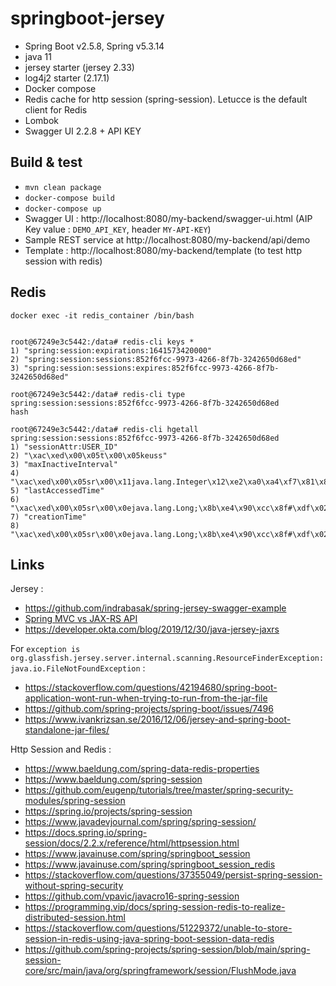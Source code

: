 # springboot-jersey

 - Spring Boot v2.5.8, Spring v5.3.14
 - java 11
 - jersey starter (jersey 2.33)
 - log4j2 starter (2.17.1)
 - Docker compose
 - Redis cache for http session (spring-session). Letucce is the default client for Redis
 - Lombok
 - Swagger UI 2.2.8 + API KEY
 
## Build & test

 - `mvn clean package`
 - `docker-compose build`
 - `docker-compose up`
 - Swagger UI : http://localhost:8080/my-backend/swagger-ui.html (AIP Key value : `DEMO_API_KEY`, header `MY-API-KEY`)
 - Sample REST service at http://localhost:8080/my-backend/api/demo
 - Template : http://localhost:8080/my-backend/template (to test http session with redis)


## Redis

```
docker exec -it redis_container /bin/bash


root@67249e3c5442:/data# redis-cli keys *
1) "spring:session:expirations:1641573420000"
2) "spring:session:sessions:852f6fcc-9973-4266-8f7b-3242650d68ed"
3) "spring:session:sessions:expires:852f6fcc-9973-4266-8f7b-3242650d68ed"

root@67249e3c5442:/data# redis-cli type spring:session:sessions:852f6fcc-9973-4266-8f7b-3242650d68ed
hash

root@67249e3c5442:/data# redis-cli hgetall spring:session:sessions:852f6fcc-9973-4266-8f7b-3242650d68ed
1) "sessionAttr:USER_ID"
2) "\xac\xed\x00\x05t\x00\x05keuss"
3) "maxInactiveInterval"
4) "\xac\xed\x00\x05sr\x00\x11java.lang.Integer\x12\xe2\xa0\xa4\xf7\x81\x878\x02\x00\x01I\x00\x05valuexr\x00\x10java.lang.Number\x86\xac\x95\x1d\x0b\x94\xe0\x8b\x02\x00\x00xp\x00\x00\a\b"
5) "lastAccessedTime"
6) "\xac\xed\x00\x05sr\x00\x0ejava.lang.Long;\x8b\xe4\x90\xcc\x8f#\xdf\x02\x00\x01J\x00\x05valuexr\x00\x10java.lang.Number\x86\xac\x95\x1d\x0b\x94\xe0\x8b\x02\x00\x00xp\x00\x00\x01~5P\xd3\xcf"
7) "creationTime"
8) "\xac\xed\x00\x05sr\x00\x0ejava.lang.Long;\x8b\xe4\x90\xcc\x8f#\xdf\x02\x00\x01J\x00\x05valuexr\x00\x10java.lang.Number\x86\xac\x95\x1d\x0b\x94\xe0\x8b\x02\x00\x00xp\x00\x00\x01~5IW2"
```

## Links

Jersey :

 - https://github.com/indrabasak/spring-jersey-swagger-example
 - [Spring MVC vs JAX-RS API](https://www.baeldung.com/rest-api-jax-rs-vs-spring)
 - https://developer.okta.com/blog/2019/12/30/java-jersey-jaxrs

For `exception is org.glassfish.jersey.server.internal.scanning.ResourceFinderException: java.io.FileNotFoundException` :

 - https://stackoverflow.com/questions/42194680/spring-boot-application-wont-run-when-trying-to-run-from-the-jar-file
 - https://github.com/spring-projects/spring-boot/issues/7496
 - https://www.ivankrizsan.se/2016/12/06/jersey-and-spring-boot-standalone-jar-files/

Http Session and Redis :

 - https://www.baeldung.com/spring-data-redis-properties
 - https://www.baeldung.com/spring-session
 - https://github.com/eugenp/tutorials/tree/master/spring-security-modules/spring-session
 - https://spring.io/projects/spring-session
 - https://www.javadevjournal.com/spring/spring-session/
 - https://docs.spring.io/spring-session/docs/2.2.x/reference/html/httpsession.html
 - https://www.javainuse.com/spring/springboot_session
 - https://www.javainuse.com/spring/springboot_session_redis
 - https://stackoverflow.com/questions/37355049/persist-spring-session-without-spring-security
 - https://github.com/vpavic/javacro16-spring-session
 - https://programming.vip/docs/spring-session-redis-to-realize-distributed-session.html
 - https://stackoverflow.com/questions/51229372/unable-to-store-session-in-redis-using-java-spring-boot-session-data-redis
 - https://github.com/spring-projects/spring-session/blob/main/spring-session-core/src/main/java/org/springframework/session/FlushMode.java



